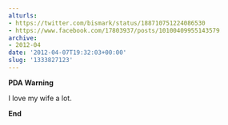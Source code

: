 ```yaml
---
alturls:
- https://twitter.com/bismark/status/188710751224086530
- https://www.facebook.com/17803937/posts/10100409955143579
archive:
- 2012-04
date: '2012-04-07T19:32:03+00:00'
slug: '1333827123'
---
```


**PDA Warning**

I love my wife a lot.

**End**

